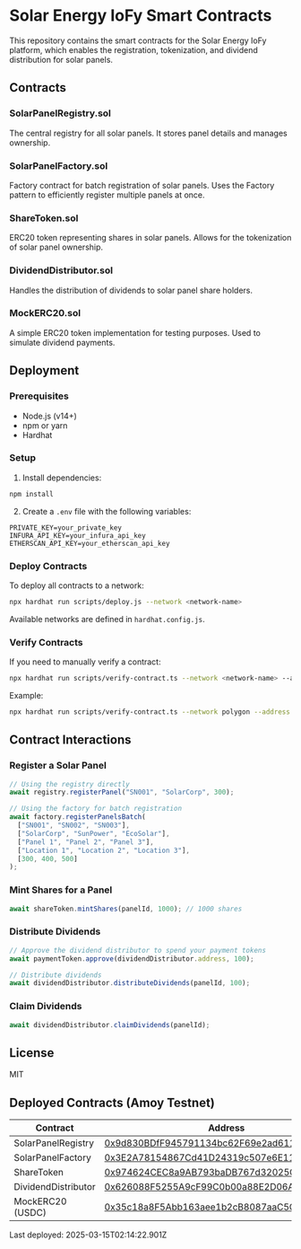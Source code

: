 # Solar Energy IoFy Smart Contracts

This repository contains the smart contracts for the Solar Energy IoFy platform, which enables the registration, tokenization, and dividend distribution for solar panels.

## Contracts

### SolarPanelRegistry.sol
The central registry for all solar panels. It stores panel details and manages ownership.

### SolarPanelFactory.sol
Factory contract for batch registration of solar panels. Uses the Factory pattern to efficiently register multiple panels at once.

### ShareToken.sol
ERC20 token representing shares in solar panels. Allows for the tokenization of solar panel ownership.

### DividendDistributor.sol
Handles the distribution of dividends to solar panel share holders.

### MockERC20.sol
A simple ERC20 token implementation for testing purposes. Used to simulate dividend payments.

## Deployment

### Prerequisites
- Node.js (v14+)
- npm or yarn
- Hardhat

### Setup
1. Install dependencies:
```bash
npm install
```

2. Create a `.env` file with the following variables:
```
PRIVATE_KEY=your_private_key
INFURA_API_KEY=your_infura_api_key
ETHERSCAN_API_KEY=your_etherscan_api_key
```

### Deploy Contracts
To deploy all contracts to a network:
```bash
npx hardhat run scripts/deploy.js --network <network-name>
```

Available networks are defined in `hardhat.config.js`.

### Verify Contracts
If you need to manually verify a contract:
```bash
npx hardhat run scripts/verify-contract.ts --network <network-name> --address <contract-address> --args '<constructor-args-as-json-array>'
```

Example:
```bash
npx hardhat run scripts/verify-contract.ts --network polygon --address 0x123... --args '["0x456...", "USD Coin", "USDC"]'
```

## Contract Interactions

### Register a Solar Panel
```javascript
// Using the registry directly
await registry.registerPanel("SN001", "SolarCorp", 300);

// Using the factory for batch registration
await factory.registerPanelsBatch(
  ["SN001", "SN002", "SN003"],
  ["SolarCorp", "SunPower", "EcoSolar"],
  ["Panel 1", "Panel 2", "Panel 3"],
  ["Location 1", "Location 2", "Location 3"],
  [300, 400, 500]
);
```

### Mint Shares for a Panel
```javascript
await shareToken.mintShares(panelId, 1000); // 1000 shares
```

### Distribute Dividends
```javascript
// Approve the dividend distributor to spend your payment tokens
await paymentToken.approve(dividendDistributor.address, 100);

// Distribute dividends
await dividendDistributor.distributeDividends(panelId, 100);
```

### Claim Dividends
```javascript
await dividendDistributor.claimDividends(panelId);
```

## License
MIT 



## Deployed Contracts (Amoy Testnet)

| Contract | Address |
|----------|---------|
| SolarPanelRegistry | [0x9d830BDfF945791134bc62F69e2ad6111Fb9856A](https://amoy.polygonscan.com/address/0x9d830BDfF945791134bc62F69e2ad6111Fb9856A) |
| SolarPanelFactory | [0x3E2A78154867Cd41D24319c507e6E11014C7Cbe2](https://amoy.polygonscan.com/address/0x3E2A78154867Cd41D24319c507e6E11014C7Cbe2) |
| ShareToken | [0x974624CEC8a9AB793baDB767d32025C39C6Acd78](https://amoy.polygonscan.com/address/0x974624CEC8a9AB793baDB767d32025C39C6Acd78) |
| DividendDistributor | [0x626088F5255A9cF99C0b00a88E2D06AD3911f4D7](https://amoy.polygonscan.com/address/0x626088F5255A9cF99C0b00a88E2D06AD3911f4D7) |
| MockERC20 (USDC) | [0x35c18a8F5Abb163aee1b2cB8087aaC5C7069b3a5](https://amoy.polygonscan.com/address/0x35c18a8F5Abb163aee1b2cB8087aaC5C7069b3a5) |

Last deployed: 2025-03-15T02:14:22.901Z
